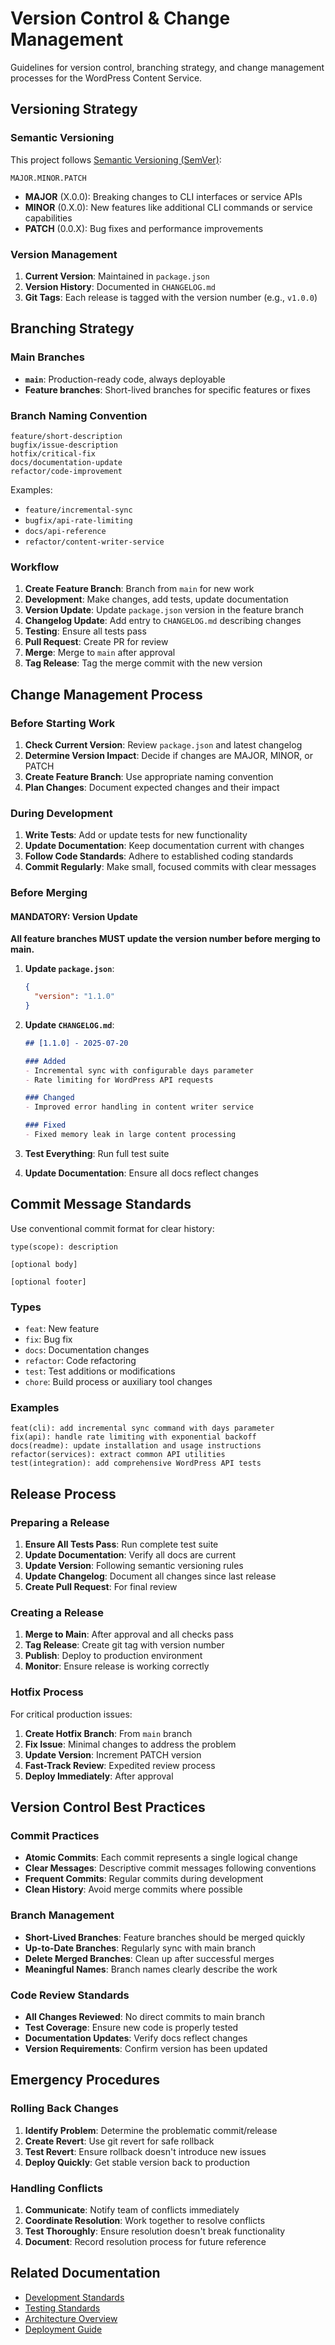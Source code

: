 # Version Control & Change Management

Guidelines for version control, branching strategy, and change management processes for the WordPress Content Service.

## Versioning Strategy

### Semantic Versioning

This project follows [Semantic Versioning (SemVer)](https://semver.org/spec/v2.0.0.html):

```
MAJOR.MINOR.PATCH
```

- **MAJOR** (X.0.0): Breaking changes to CLI interfaces or service APIs
- **MINOR** (0.X.0): New features like additional CLI commands or service capabilities
- **PATCH** (0.0.X): Bug fixes and performance improvements

### Version Management

1. **Current Version**: Maintained in `package.json`
2. **Version History**: Documented in `CHANGELOG.md`
3. **Git Tags**: Each release is tagged with the version number (e.g., `v1.0.0`)

## Branching Strategy

### Main Branches

- **`main`**: Production-ready code, always deployable
- **Feature branches**: Short-lived branches for specific features or fixes

### Branch Naming Convention

```
feature/short-description
bugfix/issue-description
hotfix/critical-fix
docs/documentation-update
refactor/code-improvement
```

Examples:
- `feature/incremental-sync`
- `bugfix/api-rate-limiting`
- `docs/api-reference`
- `refactor/content-writer-service`

### Workflow

1. **Create Feature Branch**: Branch from `main` for new work
2. **Development**: Make changes, add tests, update documentation
3. **Version Update**: Update `package.json` version in the feature branch
4. **Changelog Update**: Add entry to `CHANGELOG.md` describing changes
5. **Testing**: Ensure all tests pass
6. **Pull Request**: Create PR for review
7. **Merge**: Merge to `main` after approval
8. **Tag Release**: Tag the merge commit with the new version

## Change Management Process

### Before Starting Work

1. **Check Current Version**: Review `package.json` and latest changelog
2. **Determine Version Impact**: Decide if changes are MAJOR, MINOR, or PATCH
3. **Create Feature Branch**: Use appropriate naming convention
4. **Plan Changes**: Document expected changes and their impact

### During Development

1. **Write Tests**: Add or update tests for new functionality
2. **Update Documentation**: Keep documentation current with changes
3. **Follow Code Standards**: Adhere to established coding standards
4. **Commit Regularly**: Make small, focused commits with clear messages

### Before Merging

#### **MANDATORY: Version Update**

**All feature branches MUST update the version number before merging to main.**

1. **Update `package.json`**:
   ```json
   {
     "version": "1.1.0"
   }
   ```

2. **Update `CHANGELOG.md`**:
   ```markdown
   ## [1.1.0] - 2025-07-20
   
   ### Added
   - Incremental sync with configurable days parameter
   - Rate limiting for WordPress API requests
   
   ### Changed
   - Improved error handling in content writer service
   
   ### Fixed
   - Fixed memory leak in large content processing
   ```

3. **Test Everything**: Run full test suite
4. **Update Documentation**: Ensure all docs reflect changes

## Commit Message Standards

Use conventional commit format for clear history:

```
type(scope): description

[optional body]

[optional footer]
```

### Types
- `feat`: New feature
- `fix`: Bug fix
- `docs`: Documentation changes
- `refactor`: Code refactoring
- `test`: Test additions or modifications
- `chore`: Build process or auxiliary tool changes

### Examples
```
feat(cli): add incremental sync command with days parameter
fix(api): handle rate limiting with exponential backoff
docs(readme): update installation and usage instructions
refactor(services): extract common API utilities
test(integration): add comprehensive WordPress API tests
```

## Release Process

### Preparing a Release

1. **Ensure All Tests Pass**: Run complete test suite
2. **Update Documentation**: Verify all docs are current
3. **Update Version**: Following semantic versioning rules
4. **Update Changelog**: Document all changes since last release
5. **Create Pull Request**: For final review

### Creating a Release

1. **Merge to Main**: After approval and all checks pass
2. **Tag Release**: Create git tag with version number
3. **Publish**: Deploy to production environment
4. **Monitor**: Ensure release is working correctly

### Hotfix Process

For critical production issues:

1. **Create Hotfix Branch**: From `main` branch
2. **Fix Issue**: Minimal changes to address the problem
3. **Update Version**: Increment PATCH version
4. **Fast-Track Review**: Expedited review process
5. **Deploy Immediately**: After approval

## Version Control Best Practices

### Commit Practices
- **Atomic Commits**: Each commit represents a single logical change
- **Clear Messages**: Descriptive commit messages following conventions
- **Frequent Commits**: Regular commits during development
- **Clean History**: Avoid merge commits where possible

### Branch Management
- **Short-Lived Branches**: Feature branches should be merged quickly
- **Up-to-Date Branches**: Regularly sync with main branch
- **Delete Merged Branches**: Clean up after successful merges
- **Meaningful Names**: Branch names clearly describe the work

### Code Review Standards
- **All Changes Reviewed**: No direct commits to main branch
- **Test Coverage**: Ensure new code is properly tested
- **Documentation Updates**: Verify docs reflect changes
- **Version Requirements**: Confirm version has been updated

## Emergency Procedures

### Rolling Back Changes
1. **Identify Problem**: Determine the problematic commit/release
2. **Create Revert**: Use git revert for safe rollback
3. **Test Revert**: Ensure rollback doesn't introduce new issues
4. **Deploy Quickly**: Get stable version back to production

### Handling Conflicts
1. **Communicate**: Notify team of conflicts immediately
2. **Coordinate Resolution**: Work together to resolve conflicts
3. **Test Thoroughly**: Ensure resolution doesn't break functionality
4. **Document**: Record resolution process for future reference

## Related Documentation

- [Development Standards](./development-standards.md)
- [Testing Standards](./testing.md)
- [Architecture Overview](./architecture.md)
- [Deployment Guide](./deployment.md)
